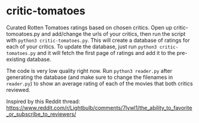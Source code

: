 # critic-tomatoes
Curated Rotten Tomatoes ratings based on chosen critics. Open up critic-tomoatoes.py and add/change the urls of your critics, then run the script with `python3 critic-tomatoes.py`. This will create a database of ratings for each of your critics. To update the database, just run `python3 critic-tomatoes.py` and it will fetch the first page of ratings and add it to the pre-existing database.

The code is very low quality right now. Run `python3 reader.py` after generating the database (and make sure to change the filenames in `reader.py`) to show an average rating of each of the movies that both critics reviewed.

Inspired by this Reddit thread: https://www.reddit.com/r/Lightbulb/comments/7lywl1/the_ability_to_favorite_or_subscribe_to_reviewers/
